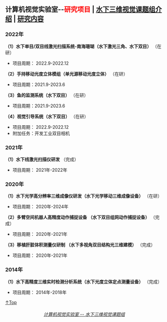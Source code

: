 ## 计算机视觉实验室--<font color=red>研究项目</font> | <a href="/index.html">水下三维视觉课题组介绍</a> | <a href="/research.html">研究内容</a>

### 2022年 
**（1）水下单目/双目线激光扫描系统-南海珊瑚（水下激光三角、水下双目）** （在研）
* 项目周期： 2022.9-2022.12

**（2）手持移动光度立体模组（单光源移动光度立体）** （在研）
* 项目周期：2021.9-2023.6

**（3）鱼的监测系统（水下双目）** （在研）
* 项目周期：2021.9-2023.6

**（4）视觉引导系统（水下双目）** （在研）
* 项目周期： 2022.9-2022.12
* 附加任务：开发工业双目相机

### 2021年 
**（1）水下线激光扫描仪研发** （完成）
* 项目周期： 2021年-2022年

### 2020年
**（1）水下光学高分辨率三维成像仪研发（水下光学移动三维成像设备）** （在研）
* 项目周期： 2020年-2024年

**（2）多臂空间机器人高精度动作捕捉设备 （水下双目组网动作捕捉设备）** （完成）
* 项目周期： 2020年-2021年
 
**（3）移植肝脏体积测量仪研制 （水下多视角双目结构光三维建模）** （完成）
* 项目周期： 2020年-2021年

### 2014年
**（1）水下高精度三维实时检测分析系统（水下光度立体定点测量设备）** （完成）
* 项目周期： 2014年-2018年

[↑Top](#Top)

<h6 align = "center"> <a href="/index.html">计算机视觉实验室 -- 水下三维视觉课题组</a> </h6>

